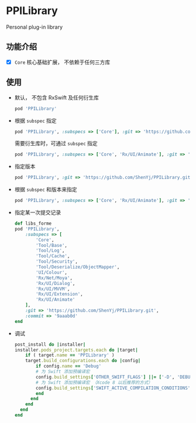 # PPILibrary

Personal plug-in library

## 功能介绍

- [x] `Core` 核心基础扩展， 不依赖于任何三方库

## 使用

- 默认， 不包含 RxSwift 及任何衍生库

    ```ruby
    pod 'PPILibrary'
    ```

- 根据 `subspec` 指定

    ```ruby
    pod 'PPILibrary', :subspecs => ['Core'], :git => 'https://github.com/ShenYj/PPILibrary.git'
    ```

    需要衍生库时，可通过 `subspec` 指定

    ```ruby
    pod 'PPILibrary', :subspecs => ['Core', 'Rx/UI/Animate'], :git => 'https://github.com/ShenYj/PPILibrary.git'
    ```

- 指定版本

    ```ruby
    pod 'PPILibrary', :git => 'https://github.com/ShenYj/PPILibrary.git', :tag => '0.0.2'
    ```

- 根据 `subspec` 和版本来指定

    ```ruby
    pod 'PPILibrary', :subspecs => ['Core', 'Rx/UI/Animate'], :git => 'https://github.com/ShenYj/PPILibrary.git', :tag => '0.0.4'
    ```

- 指定某一次提交记录

    ```ruby
    def libs_forme
    pod 'PPILibrary',
        :subspecs => [
            'Core',
            'Tool/Base',
            'Tool/Log',
            'Tool/Cache',
            'Tool/Security',
            'Tool/Deserialize/ObjectMapper',
            'UI/Colour',
            'Rx/Net/Moya',
            'Rx/UI/Dialog',
            'Rx/UI/MVVM',
            'Rx/UI/Extension',
            'Rx/UI/Animate'
        ],
        :git => 'https://github.com/ShenYj/PPILibrary.git',
        :commit => '9aaab0d'
    end
    ```

- 调试

    ```ruby
    post_install do |installer|
    installer.pods_project.targets.each do |target|
        if ( target.name == 'PPILibrary' )
        target.build_configurations.each do |config|
            if config.name == 'Debug'
            # 为 Swift 添加预编译宏
            config.build_settings['OTHER_SWIFT_FLAGS'] ||= ['-D', 'DEBUG_FILE_LOG']
            # 为 Swift 添加预编译宏 （Xcode 8 以后推荐的方式）
            config.build_settings['SWIFT_ACTIVE_COMPILATION_CONDITIONS'] = "$(inherited) DEBUG_FILE_LOG"
            end
          end
        end
      end
    end
    ```

